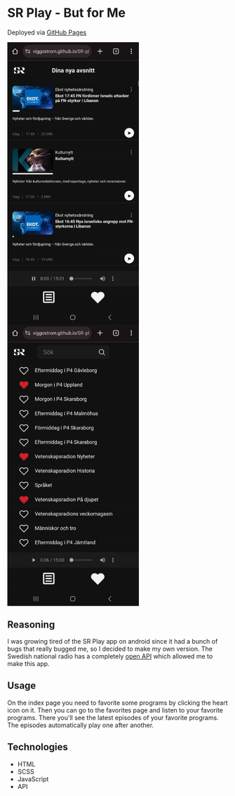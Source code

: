 # SR Play - But for Me

Deployed via [GitHub Pages](https://viggostrom.github.io/SR-Play-For-Me/)

<div style="display:flex; flex-flow: row wrap;">
  <img alt="Screenshot" src="screenshots/favorites-page.jpg" width="300">
  <img alt="Screenshot" src="screenshots/programs-page.jpg" width="300">
</div>

## Reasoning
I was growing tired of the SR Play app on android since it had a bunch of bugs that really bugged me, so I decided to make my own version. The Swedish national radio has a completely [open API](https://api.sr.se/api/documentation/v2/index.html) which allowed me to make this app.

## Usage
On the index page you need to favorite some programs by clicking the heart icon on it. Then you can go to the favorites page and listen to your favorite programs. There you'll see the latest episodes of your favorite programs. The episodes automatically play one after another. 

## Technologies
- HTML
- SCSS
- JavaScript
- API

